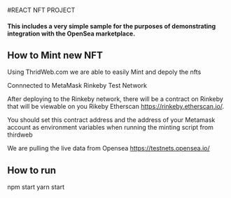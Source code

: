 #REACT NFT PROJECT

#### This includes a very simple sample for the purposes of demonstrating integration with the OpenSea marketplace.

## How to Mint new NFT

Using ThridWeb.com we are able to easily Mint and depoly the nfts

Connnected to MetaMask Rinkeby Test Network

After deploying to the Rinkeby network, there will be a contract on Rinkeby that will be viewable on you Rikeby Etherscan https://rinkeby.etherscan.io/.

You should set this contract address and the address of your Metamask account as environment variables when running the minting script from thirdweb

We are pulling the live data from Opensea https://testnets.opensea.io/

## How to run

npm start
yarn start

